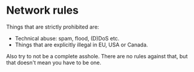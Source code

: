 Network rules
=============

Things that are strictly prohibited are:

* Technical abuse: spam, flood, (D)DoS etc.
* Things that are explicitly illegal in EU, USA or Canada.

Also try to not be a complete asshole. There are no rules against that, but that doesn't mean you have to be one.
